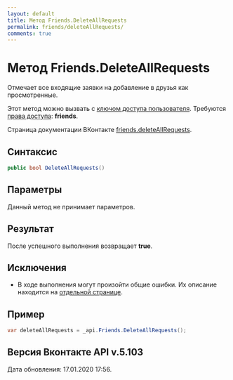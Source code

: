 ```yaml
---
layout: default
title: Метод Friends.DeleteAllRequests
permalink: friends/deleteAllRequests/
comments: true
---
```

# Метод Friends.DeleteAllRequests
Отмечает все входящие заявки на добавление в друзья как просмотренные.

Этот метод можно вызвать с [ключом доступа пользователя](https://vk.com/dev/access_token). Требуются [права доступа](https://vk.com/dev/permissions): **friends**.

Страница документации ВКонтакте [friends.deleteAllRequests](https://vk.com/dev/friends.deleteAllRequests).

## Синтаксис
``` csharp
public bool DeleteAllRequests()
```

## Параметры
Данный метод не принимает параметров.

## Результат
После успешного выполнения возвращает **true**.

## Исключения
+ В ходе выполнения могут произойти общие ошибки. Их описание находится на [отдельной странице](https://vk.com/dev/errors).

## Пример
``` csharp
var deleteAllRequests = _api.Friends.DeleteAllRequests();
```

## Версия Вконтакте API v.5.103
Дата обновления: 17.01.2020 17:56.
